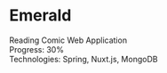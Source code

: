 # Emerald
Reading Comic Web Application<br/>
Progress: 30%<br/>
Technologies: Spring, Nuxt.js, MongoDB
